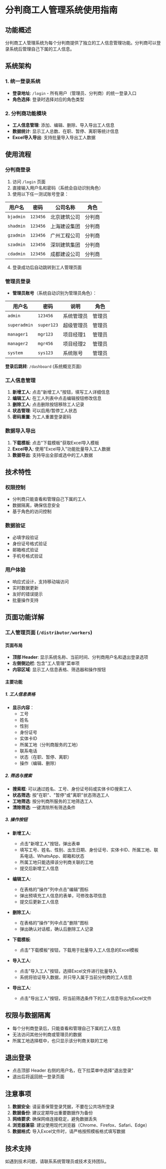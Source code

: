 # 分判商工人管理系统使用指南

## 功能概述

分判商工人管理系统为每个分判商提供了独立的工人信息管理功能。分判商可以登录系统后管理自己下属的工人信息。

## 系统架构

### 1. 统一登录系统
- **登录地址**: `/login` - 所有用户（管理员、分判商）的统一登录入口
- **角色选择**: 登录时选择对应的角色类型

### 2. 分判商功能模块
- **工人信息管理**: 添加、编辑、删除、导入导出工人信息
- **数据统计**: 显示工人总数、在职、暂停、离职等统计信息
- **Excel导入导出**: 支持批量导入导出工人数据

## 使用流程

### 分判商登录
1. 访问 `/login` 页面
2. 直接输入用户名和密码（系统会自动识别角色）
3. 使用以下任一测试账号登录：

| 用户名 | 密码 | 公司名称 | 角色 |
|--------|------|----------|------|
| `bjadmin` | `123456` | 北京建筑公司 | 分判商 |
| `shadmin` | `123456` | 上海建设集团 | 分判商 |
| `gzadmin` | `123456` | 广州工程公司 | 分判商 |
| `szadmin` | `123456` | 深圳建筑集团 | 分判商 |
| `cdadmin` | `123456` | 成都建设公司 | 分判商 |

4. 登录成功后自动跳转到工人管理页面

### 管理员登录
- **管理员账号**（系统自动识别为管理员角色）：

| 用户名 | 密码 | 说明 | 角色 |
|--------|------|------|------|
| `admin` | `123456` | 系统管理员 | 管理员 |
| `superadmin` | `super123` | 超级管理员 | 管理员 |
| `manager1` | `mgr123` | 项目经理1 | 管理员 |
| `manager2` | `mgr456` | 项目经理2 | 管理员 |
| `system` | `sys123` | 系统账号 | 管理员 |

**登录后跳转**: `/dashboard` (系统概览页面)

### 工人信息管理
1. **新增工人**: 点击"新增工人"按钮，填写工人详细信息
2. **编辑工人**: 在工人列表中点击编辑按钮修改信息
3. **删除工人**: 点击删除按钮移除工人记录
4. **状态管理**: 可以启用/暂停工人状态
5. **密码重置**: 为工人重置登录密码

### 数据导入导出
1. **下载模板**: 点击"下载模板"获取Excel导入模板
2. **Excel导入**: 使用"Excel导入"功能批量导入工人数据
3. **数据导出**: 支持导出全部或选中的工人数据

## 技术特性

### 权限控制
- 分判商只能查看和管理自己下属的工人
- 数据隔离，确保信息安全
- 基于角色的访问控制

### 数据验证
- 必填字段验证
- 身份证号格式验证
- 邮箱格式验证
- 手机号格式验证

### 用户体验
- 响应式设计，支持移动端访问
- 实时数据更新
- 友好的错误提示
- 批量操作支持

## 页面功能详解

### 工人管理页面 (`/distributor/workers`)

#### 页面布局
- **顶部 Header**: 显示系统名称、当前时间、分判商用户名和退出登录选项
- **左侧侧边栏**: 包含"工人管理"菜单项
- **内容区域**: 显示工人信息表格、筛选器和操作按钮

#### 主要功能

##### 1. 工人信息表格
- **显示内容**：
  - 工号
  - 姓名
  - 性别
  - 身份证号
  - 实体卡ID
  - 所属工地（分判商服务的工地）
  - 联系电话
  - 状态（在职、暂停、离职）
  - 操作（编辑、删除）

##### 2. 筛选与搜索
- **搜索框**: 可以通过姓名、工号、身份证号码或实体卡ID搜索工人
- **状态筛选**: 按"在职"、"暂停"或"离职"状态筛选工人
- **工地筛选**: 按分判商所服务的工地筛选工人
- **清除筛选**: 一键清除所有筛选条件

##### 3. 操作按钮
- **新增工人**:
  - 点击"新增工人"按钮，弹出表单
  - 填写工号、姓名、性别、出生日期、身份证号、实体卡ID、所属工地、联系电话、WhatsApp、邮箱和状态
  - 所属工地只能选择该分判商关联的工地
  - 提交后新增工人信息

- **编辑工人**:
  - 在表格的"操作"列中点击"编辑"图标
  - 弹出预填充工人信息的表单，可修改各项信息
  - 提交后更新工人信息

- **删除工人**:
  - 在表格的"操作"列中点击"删除"图标
  - 弹出确认对话框，确认后删除工人记录

- **下载模板**:
  - 点击"下载模板"按钮，下载用于批量导入工人信息的Excel模板

- **导入工人**:
  - 点击"导入工人"按钮，选择Excel文件进行批量导入
  - 系统将验证导入数据，并只导入属于当前分判商的工人信息

- **导出工人**:
  - 点击"导出工人"按钮，将当前筛选条件下的工人信息导出为Excel文件

## 权限与数据隔离

- 每个分判商登录后，只能查看和管理自己下属的工人信息
- 无法访问其他分判商或管理员的数据
- 所属工地选择框中，也只显示该分判商关联的工地

## 退出登录

- 点击顶部 Header 右侧的用户名，在下拉菜单中选择"退出登录"
- 退出后将返回统一登录页面

## 注意事项

1. **数据安全**: 请妥善保管登录凭据，不要在公共场所登录
2. **数据备份**: 建议定期导出重要数据作为备份
3. **网络要求**: 确保网络连接稳定，避免数据丢失
4. **浏览器兼容**: 建议使用现代浏览器（Chrome、Firefox、Safari、Edge）
5. **数据格式**: 导入Excel文件时，请严格按照模板格式填写数据

## 技术支持

如遇到技术问题，请联系系统管理员或技术支持团队。